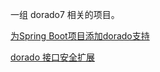 一组 dorado7 相关的项目。

[为Spring Boot项目添加dorado支持](dorado-spring-boot-starter/README.md)

[dorado 接口安全扩展](https://github.com/cnxobo/dorado-exposedservice-security)
